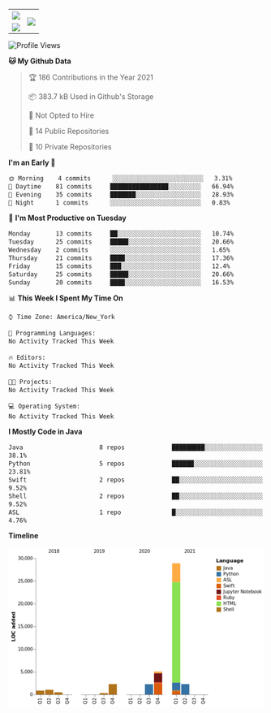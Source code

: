
<table>
  <tr>
    <td>
      <a href="https://github.com/evanhuang117">
        <img align="center" src="https://github-readme-stats.vercel.app/api?username=evanhuang117&show_icons=true&theme=material-palenight&hide_title=true&hide=issues&v=2" />
      </a>
    </td>
    <td rowspan="2">
      <a href="https://github.com/evanhuang117">
        <img align="center" src="https://github-readme-stats.vercel.app/api/top-langs?username=evanhuang117&theme=material-palenight&v=2"/>
      </a>
    </td>
  </tr>
  <tr>
    <td>
      <a href="https://wakatime.com/@evanhuang117">
        <img align="center" src="https://github-readme-stats.vercel.app/api/wakatime?username=evanhuang117&theme=material-palenight&hide_title=true&v=2" />
      </a>
    </td>
  </tr>
</table>

<!--START_SECTION:waka-->
![Profile Views](http://img.shields.io/badge/Profile%20Views-11-blue)

**🐱 My Github Data** 

> 🏆 186 Contributions in the Year 2021
 > 
> 📦 383.7 kB Used in Github's Storage 
 > 
> 🚫 Not Opted to Hire
 > 
> 📜 14 Public Repositories 
 > 
> 🔑 10 Private Repositories  
 > 
**I'm an Early 🐤** 

```text
🌞 Morning    4 commits      ░░░░░░░░░░░░░░░░░░░░░░░░░   3.31% 
🌆 Daytime    81 commits     ████████████████░░░░░░░░░   66.94% 
🌃 Evening    35 commits     ███████░░░░░░░░░░░░░░░░░░   28.93% 
🌙 Night      1 commits      ░░░░░░░░░░░░░░░░░░░░░░░░░   0.83%

```
📅 **I'm Most Productive on Tuesday** 

```text
Monday       13 commits     ██░░░░░░░░░░░░░░░░░░░░░░░   10.74% 
Tuesday      25 commits     █████░░░░░░░░░░░░░░░░░░░░   20.66% 
Wednesday    2 commits      ░░░░░░░░░░░░░░░░░░░░░░░░░   1.65% 
Thursday     21 commits     ████░░░░░░░░░░░░░░░░░░░░░   17.36% 
Friday       15 commits     ███░░░░░░░░░░░░░░░░░░░░░░   12.4% 
Saturday     25 commits     █████░░░░░░░░░░░░░░░░░░░░   20.66% 
Sunday       20 commits     ████░░░░░░░░░░░░░░░░░░░░░   16.53%

```


📊 **This Week I Spent My Time On** 

```text
⌚︎ Time Zone: America/New_York

💬 Programming Languages: 
No Activity Tracked This Week

🔥 Editors: 
No Activity Tracked This Week

🐱‍💻 Projects: 
No Activity Tracked This Week

💻 Operating System: 
No Activity Tracked This Week

```

**I Mostly Code in Java** 

```text
Java                     8 repos             █████████░░░░░░░░░░░░░░░░   38.1% 
Python                   5 repos             ██████░░░░░░░░░░░░░░░░░░░   23.81% 
Swift                    2 repos             ██░░░░░░░░░░░░░░░░░░░░░░░   9.52% 
Shell                    2 repos             ██░░░░░░░░░░░░░░░░░░░░░░░   9.52% 
ASL                      1 repo              █░░░░░░░░░░░░░░░░░░░░░░░░   4.76%

```


**Timeline**

![Chart not found](https://raw.githubusercontent.com/evanhuang117/evanhuang117/main/charts/bar_graph.png) 


<!--END_SECTION:waka-->

